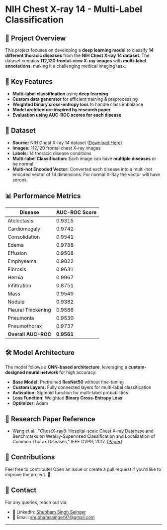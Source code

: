# NIH Chest X-ray 14 - Multi-Label Classification

## 📌 Project Overview

This project focuses on developing a **deep learning model** to classify **14 different thoracic diseases** from the **NIH Chest X-ray 14 dataset**. The dataset contains **112,120 frontal-view X-ray images** with **multi-label annotations**, making it a challenging medical imaging task.

## 🚀 Key Features

- **Multi-label classification** using **deep learning**
- **Custom data generator** for efficient training & preprocessing
- **Weighted binary cross-entropy loss** to handle class imbalance
- **Model architecture inspired by research paper**
- **Evaluation using AUC-ROC scores for each disease**

## 🏥 Dataset

- **Source:** NIH Chest X-ray 14 dataset ([Download Here](https://nihcc.app.box.com/v/ChestXray-NIHCC))
- **Images:** 112,120 frontal chest X-ray images
- **Labels:** 14 thoracic disease conditions
- **Multi-label Classification:** Each image can have **multiple diseases** or be normal
- **Multi-hot Encoded Vector:** Converted each disease into a multi-hot encoded vector of 14 dimensions. For normal X-Ray the vector will have zeroes.

## 📊 Performance Metrics

| Disease             | AUC-ROC Score |
| ------------------- | ------------- |
| Atelectasis         | 0.9315        |
| Cardiomegaly        | 0.9742        |
| Consolidation       | 0.9541        |
| Edema               | 0.9788        |
| Effusion            | 0.9508        |
| Emphysema           | 0.9822        |
| Fibrosis            | 0.9631        |
| Hernia              | 0.9967        |
| Infiltration        | 0.8751        |
| Mass                | 0.9549        |
| Nodule              | 0.9382        |
| Pleural Thickening  | 0.9586        |
| Pneumonia           | 0.9530        |
| Pneumothorax        | 0.9737        |
| **Overall AUC-ROC** | **0.9561**    |

## 🛠️ Model Architecture

The model follows a **CNN-based architecture**, leveraging a **custom-designed neural network** for high accuracy:

- **Base Model:** Pretrained **ResNet50** without fine-tuning
- **Custom Layers:** Fully connected layers for multi-label classification
- **Activation:** Sigmoid function for multi-label probabilities
- **Loss Function:** Weighted **Binary Cross-Entropy Loss**
- **Optimizer:** Adam

## 📜 Research Paper Reference

- Wang et al., "ChestX-ray8: Hospital-scale Chest X-ray Database and Benchmarks on Weakly-Supervised Classification and Localization of Common Thorax Diseases," IEEE CVPR, 2017. [[Paper](https://arxiv.org/abs/1705.02315)]

## 🤝 Contributions

Feel free to contribute! Open an issue or create a pull request if you'd like to improve the project. 🚀

## 📧 Contact

For any queries, reach out via:

- 🔗 LinkedIn: [Shubham Singh Sainger](https://linkedin.com/in/shubham-singh-267214192)
- 📧 Email: [shubhamsainger97@gmail.com](mailto\:shubhamsainger97@gmail.com)

---
